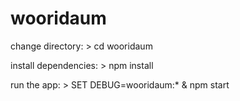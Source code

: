 # wooridaum


change directory:
     > cd wooridaum

   install dependencies:
     > npm install

   run the app:
     > SET DEBUG=wooridaum:* & npm start
